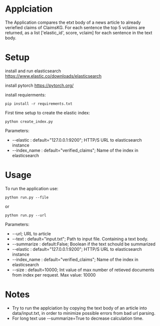 # Applciation
The Application compares the etxt body of a news article to already veriefied claims of ClaimsKG.
For each sentence the top 5 vclaims are returned, as a list ['elastic_id', score, vclaim] for each sentence in the text body.

# Setup

install and run elasticsearch https://www.elastic.co/downloads/elasticsearch 

install pytorch https://pytorch.org/

install requierments:
```
pip install -r requirements.txt
```
First time setup to create the elastic index:
```
python create_index.py
```
Parameters:
  * --elastic : default="127.0.0.1:9200"; HTTP/S URL to elasticsearch instance
  * --index_name : default="verified_claims";   Name of the index in elasticsearch
  
 # Usage
To run the application use:
```
python run.py --file
```
or
```
python run.py --url
```
Parameters:
  * --url; URL to article
  * --text : default="input.txt"; Path to input file. Containing a text body.
  * --summarize : default:False; Boolean if the text schould be summarized
  * --elastic : default="127.0.0.1:9200"; HTTP/S URL to elasticsearch instance
  * --index_name : default="verified_claims";   Name of the index in elasticsearch
  * --size : default=10000; Int value of max number of retieved documents from index per request. Max value: 10000
  
# Notes 
  * Try to run the applciation by copying the text body of an article into data/input.txt, in order to minimize possible errors from bad url parsing.
  * For long text use --summarize=True to decrease calculation time.
